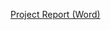  [Project Report (Word)](https://docs.google.com/document/d/1W1MsJXOB0xq_E7z8ruflfien0g_WzYjzYBiAE9RttxY/edit?usp=sharing)
